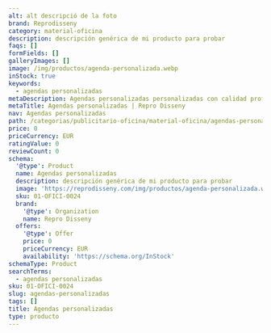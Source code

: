 ```yaml
---
alt: alt descripció de la foto
brand: Reprodisseny
category: material-oficina
description: descripción genérica de mi producto para probar
faqs: []
formFields: []
galleryImages: []
image: /img/productos/agenda-personalizada.webp
inStock: true
keywords:
  - agendas personalizadas
metaDescription: Agendas personalizadas personalizadas con calidad profesional en Cataluña.
metaTitle: Agendas personalizadas | Repro Disseny
nav: Agendas personalizadas
path: /categorias/publicitario-oficina/material-oficina/agendas-personalizadas
price: 0
priceCurrency: EUR
ratingValue: 0
reviewCount: 0
schema:
  '@type': Product
  name: Agendas personalizadas
  description: descripción genérica de mi producto para probar
  image: 'https://reprodisseny.com/img/productos/agenda-personalizada.webp'
  sku: 01-OFICI-0024
  brand:
    '@type': Organization
    name: Repro Disseny
  offers:
    '@type': Offer
    price: 0
    priceCurrency: EUR
    availability: 'https://schema.org/InStock'
schemaType: Product
searchTerms:
  - agendas personalizadas
sku: 01-OFICI-0024
slug: agendas-personalizadas
tags: []
title: Agendas personalizadas
type: producto
---
```


